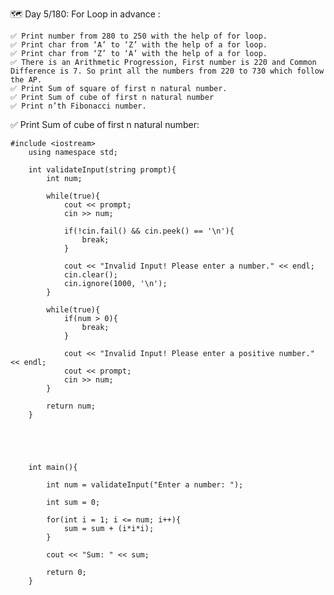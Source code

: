 🗺️ Day 5/180: For Loop in advance :

    ✅ Print number from 280 to 250 with the help of for loop.
    ✅ Print char from ‘A’ to ‘Z’ with the help of a for loop.
    ✅ Print char from ‘Z’ to ‘A’ with the help of a for loop.
    ✅ There is an Arithmetic Progression, First number is 220 and Common Difference is 7. So print all the numbers from 220 to 730 which follow the AP.
    ✅ Print Sum of square of first n natural number.
    ✅ Print Sum of cube of first n natural number
    ✅ Print n’th Fibonacci number.


✅ Print Sum of cube of first n natural number:

    #include <iostream>
        using namespace std;

        int validateInput(string prompt){
            int num;

            while(true){
                cout << prompt;
                cin >> num;

                if(!cin.fail() && cin.peek() == '\n'){
                    break;
                }

                cout << "Invalid Input! Please enter a number." << endl;
                cin.clear();
                cin.ignore(1000, '\n');
            }

            while(true){
                if(num > 0){
                    break;
                }

                cout << "Invalid Input! Please enter a positive number." << endl;
                cout << prompt;
                cin >> num;
            }

            return num;
        }



    

        int main(){

            int num = validateInput("Enter a number: ");

            int sum = 0;

            for(int i = 1; i <= num; i++){
                sum = sum + (i*i*i);
            }

            cout << "Sum: " << sum;

            return 0;
        }
